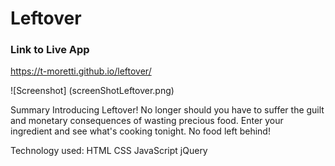 # Leftover

### Link to Live App 
https://t-moretti.github.io/leftover/

![Screenshot] (screenShotLeftover.png)

Summary
Introducing Leftover! No longer should you have to suffer the guilt and monetary consequences of wasting precious food. 
Enter your ingredient and see what's cooking tonight. No food left behind!

Technology used: 
HTML
CSS
JavaScript
jQuery
